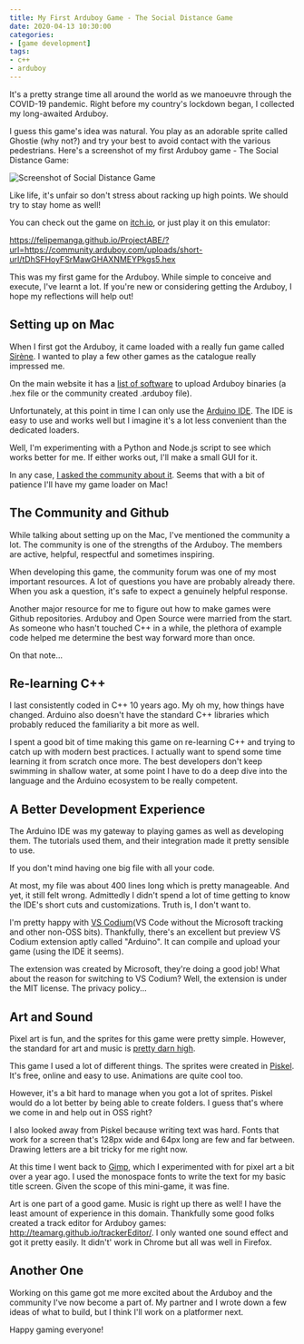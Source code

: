 ```yaml
---
title: My First Arduboy Game - The Social Distance Game
date: 2020-04-13 10:30:00
categories:
- [game development]
tags:
- c++
- arduboy
---
```


It's a pretty strange time all around the world as we manoeuvre through the COVID-19 pandemic. Right before my country's lockdown began, I collected my long-awaited Arduboy.

I guess this game's idea was natural. You play as an adorable sprite called Ghostie (why not?) and try your best to avoid contact with the various pedestrians. Here's a screenshot of my first Arduboy game \- The Social Distance Game:

![Screenshot of Social Distance Game](/images/my-first-arduboy-game-the-social-distance-game/screenshot01.png)

Like life, it's unfair so don't stress about racking up high points. We should try to stay home as well!

You can check out the game on <a rel="nofollow noopener" target="_blank" href="https://msanatan.itch.io/the-social-distance-game">itch.io</a>, or just play it on this emulator:

<https://felipemanga.github.io/ProjectABE/?url=https://community.arduboy.com/uploads/short-url/tDhSFHoyFSrMawGHAXNMEYPkgs5.hex>

This was my first game for the Arduboy. While simple to conceive and execute, I've learnt a lot. If you're new or considering getting the Arduboy, I hope my reflections will help out!

## Setting up on Mac

When I first got the Arduboy, it came loaded with a really fun game called <a rel="nofollow noopener" target="_blank" href="https://community.arduboy.com/t/sirene-tenth-team-a-r-g-game/2206">Sirène</a>. I wanted to play a few other games as the catalogue really impressed me.

On the main website it has a <a rel="nofollow noopener" target="_blank" href="https://arduboy.com/upload-games/">list of software</a> to upload Arduboy binaries (a .hex file or the community created .arduboy file).

Unfortunately, at this point in time I can only use the <a rel="nofollow noopener" target="_blank" href="https://www.arduino.cc/en/Main/Software#download">Arduino IDE</a>. The IDE is easy to use and works well but I imagine it's a lot less convenient than the dedicated loaders.

Well, I'm experimenting with a Python and Node.js script to see which works better for me. If either works out, I'll make a small GUI for it.

In any case, <a rel="nofollow noopener" target="_blank" href="https://community.arduboy.com/t/arduboy-uploader-for-mac/8728">I asked the community about it</a>. Seems that with a bit of patience I'll have my game loader on Mac!

## The Community and Github

While talking about setting up on the Mac, I've mentioned the community a lot. The community is one of the strengths of the Arduboy. The members are active, helpful, respectful and sometimes inspiring.

When developing this game, the community forum was one of my most important resources. A lot of questions you have are probably already there. When you ask a question, it's safe to expect a genuinely helpful response.

Another major resource for me to figure out how to make games were Github repositories. Arduboy and Open Source were married from the start. As someone who hasn't touched C++ in a while, the plethora of example code helped me determine the best way forward more than once.

On that note...

## Re-learning C++

I last consistently coded in C++ 10 years ago. My oh my, how things have changed. Arduino also doesn't have the standard C++ libraries which probably reduced the familiarity a bit more as well.

I spent a good bit of time making this game on re-learning C++ and trying to catch up with modern best practices. I actually want to spend some time learning it from scratch once more. The best developers don't keep swimming in shallow water, at some point I have to do a deep dive into the language and the Arduino ecosystem to be really competent.

## A Better Development Experience

The Arduino IDE was my gateway to playing games as well as developing them. The tutorials used them, and their integration made it pretty sensible to use.

If you don't mind having one big file with all your code.

At most, my file was about 400 lines long which is pretty manageable. And yet, it still felt wrong. Admittedly I didn't spend a lot of time getting to know the IDE's short cuts and customizations. Truth is, I don't want to.

I'm pretty happy with <a rel="nofollow noopener" target="_blank" href="https://vscodium.com/">VS Codium</a>(VS Code without the Microsoft tracking and other non-OSS bits). Thankfully, there's an excellent but preview VS Codium extension aptly called "Arduino". It can compile and upload your game (using the IDE it seems).

The extension was created by Microsoft, they're doing a good job! What about the reason for switching to VS Codium? Well, the extension is under the MIT license. The privacy policy...

## Art and Sound

Pixel art is fun, and the sprites for this game were pretty simple. However, the standard for art and music is <a rel="nofollow noopener" target="_blank" href="https://www.youtube.com/watch?v=bSXqe7TXcM8">pretty darn high</a>.

This game I used a lot of different things. The sprites were created in <a rel="nofollow noopener" target="_blank" href="https://www.piskelapp.com/">Piskel</a>. It's free, online and easy to use. Animations are quite cool too.

However, it's a bit hard to manage when you got a lot of sprites. Piskel would do a lot better by being able to create folders. I guess that's where we come in and help out in OSS right?

I also looked away from Piskel because writing text was hard. Fonts that work for a screen that's 128px wide and 64px long are few and far between. Drawing letters are a bit tricky for me right now.

At this time I went back to <a rel="nofollow noopener" target="_blank" href="https://www.gimp.org/">Gimp</a>, which I experimented with for pixel art a bit over a year ago. I used the monospace fonts to write the text for my basic title screen. Given the scope of this mini-game, it was fine.

Art is one part of a good game. Music is right up there as well! I have the least amount of experience in this domain. Thankfully some good folks created a track editor for Arduboy games: <http://teamarg.github.io/trackerEditor/>. I only wanted one sound effect and got it pretty easily. It didn't' work in Chrome but all was well in Firefox.

## Another One

Working on this game got me more excited about the Arduboy and the community I've now become a part of. My partner and I wrote down a few ideas of what to build, but I think I'll work on a platformer next.

Happy gaming everyone!
